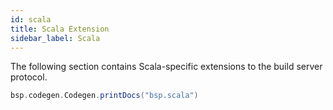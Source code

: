 ```yaml
---
id: scala
title: Scala Extension
sidebar_label: Scala
---
```


The following section contains Scala-specific extensions to the build server
protocol.

```scala mdoc:passthrough
bsp.codegen.Codegen.printDocs("bsp.scala")
```
